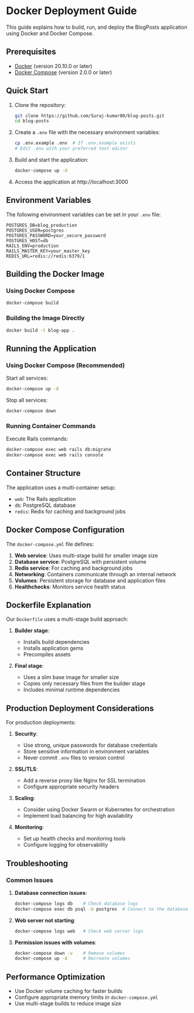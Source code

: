 # Docker Deployment Guide

This guide explains how to build, run, and deploy the BlogPosts application using Docker and Docker Compose.

## Prerequisites

- [Docker](https://docs.docker.com/get-docker/) (version 20.10.0 or later)
- [Docker Compose](https://docs.docker.com/compose/install/) (version 2.0.0 or later)

## Quick Start

1. Clone the repository:

   ```bash
   git clone https://github.com/Suraj-kumar00/blog-posts.git
   cd blog-posts
   ```

2. Create a `.env` file with the necessary environment variables:

   ```bash
   cp .env.example .env  # If .env.example exists
   # Edit .env with your preferred text editor
   ```

3. Build and start the application:

   ```bash
   docker-compose up -d
   ```

4. Access the application at http://localhost:3000

## Environment Variables

The following environment variables can be set in your `.env` file:

```
POSTGRES_DB=blog_production
POSTGRES_USER=postgres
POSTGRES_PASSWORD=your_secure_password
POSTGRES_HOST=db
RAILS_ENV=production
RAILS_MASTER_KEY=your_master_key
REDIS_URL=redis://redis:6379/1
```

## Building the Docker Image

### Using Docker Compose

```bash
docker-compose build
```

### Building the Image Directly

```bash
docker build -t blog-app .
```

## Running the Application

### Using Docker Compose (Recommended)

Start all services:

```bash
docker-compose up -d
```

Stop all services:

```bash
docker-compose down
```

### Running Container Commands

Execute Rails commands:

```bash
docker-compose exec web rails db:migrate
docker-compose exec web rails console
```

## Container Structure

The application uses a multi-container setup:

- `web`: The Rails application
- `db`: PostgreSQL database
- `redis`: Redis for caching and background jobs

## Docker Compose Configuration

The `docker-compose.yml` file defines:

1. **Web service**: Uses multi-stage build for smaller image size
2. **Database service**: PostgreSQL with persistent volume
3. **Redis service**: For caching and background jobs
4. **Networking**: Containers communicate through an internal network
5. **Volumes**: Persistent storage for database and application files
6. **Healthchecks**: Monitors service health status

## Dockerfile Explanation

Our `Dockerfile` uses a multi-stage build approach:

1. **Builder stage**:

   - Installs build dependencies
   - Installs application gems
   - Precompiles assets

2. **Final stage**:
   - Uses a slim base image for smaller size
   - Copies only necessary files from the builder stage
   - Includes minimal runtime dependencies

## Production Deployment Considerations

For production deployments:

1. **Security**:

   - Use strong, unique passwords for database credentials
   - Store sensitive information in environment variables
   - Never commit `.env` files to version control

2. **SSL/TLS**:

   - Add a reverse proxy like Nginx for SSL termination
   - Configure appropriate security headers

3. **Scaling**:

   - Consider using Docker Swarm or Kubernetes for orchestration
   - Implement load balancing for high availability

4. **Monitoring**:
   - Set up health checks and monitoring tools
   - Configure logging for observability

## Troubleshooting

### Common Issues

1. **Database connection issues**:

   ```bash
   docker-compose logs db    # Check database logs
   docker-compose exec db psql -U postgres  # Connect to the database
   ```

2. **Web server not starting**:

   ```bash
   docker-compose logs web   # Check web server logs
   ```

3. **Permission issues with volumes**:
   ```bash
   docker-compose down -v    # Remove volumes
   docker-compose up -d      # Recreate volumes
   ```

## Performance Optimization

- Use Docker volume caching for faster builds
- Configure appropriate memory limits in `docker-compose.yml`
- Use multi-stage builds to reduce image size

